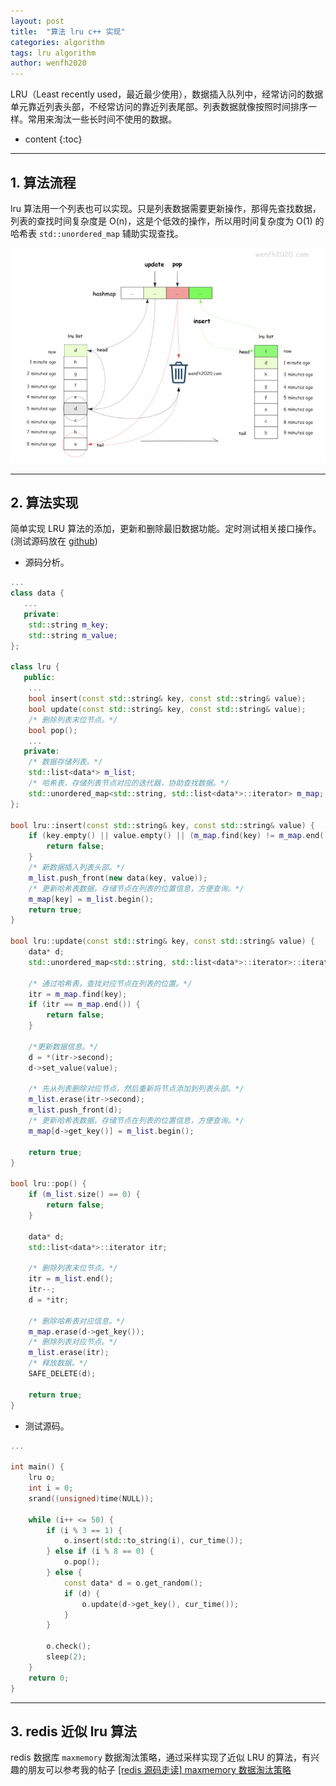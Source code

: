 ```yaml
---
layout: post
title:  "算法 lru c++ 实现"
categories: algorithm
tags: lru algorithm
author: wenfh2020
---
```


LRU（Least recently used，最近最少使用），数据插入队列中，经常访问的数据单元靠近列表头部，不经常访问的靠近列表尾部。列表数据就像按照时间排序一样。常用来淘汰一些长时间不使用的数据。



* content
{:toc}

---

## 1. 算法流程

lru 算法用一个列表也可以实现。只是列表数据需要更新操作，那得先查找数据，列表的查找时间复杂度是 O(n)，这是个低效的操作，所以用时间复杂度为 O(1) 的哈希表 `std::unordered_map` 辅助实现查找。

<div align=center><img src="/images/2022-01-02-22-09-51.png" data-action="zoom"/></div>

---

## 2. 算法实现

简单实现 LRU 算法的添加，更新和删除最旧数据功能。定时测试相关接口操作。(测试源码放在 [github](https://github.com/wenfh2020/c_test/blob/master/algorithms/lru))

* 源码分析。

```cpp
...
class data {
   ...
   private:
    std::string m_key;
    std::string m_value;
};

class lru {
   public:
    ...
    bool insert(const std::string& key, const std::string& value);
    bool update(const std::string& key, const std::string& value);
    /* 删除列表末位节点。*/
    bool pop(); 
    ...
   private:
    /* 数据存储列表。*/
    std::list<data*> m_list;
    /* 哈希表，存储列表节点对应的迭代器，协助查找数据。*/
    std::unordered_map<std::string, std::list<data*>::iterator> m_map;
};

bool lru::insert(const std::string& key, const std::string& value) {
    if (key.empty() || value.empty() || (m_map.find(key) != m_map.end())) {
        return false;
    }
    /* 新数据插入列表头部。*/
    m_list.push_front(new data(key, value));
    /* 更新哈希表数据，存储节点在列表的位置信息，方便查询。*/
    m_map[key] = m_list.begin();
    return true;
}

bool lru::update(const std::string& key, const std::string& value) {
    data* d;
    std::unordered_map<std::string, std::list<data*>::iterator>::iterator itr;

    /* 通过哈希表，查找对应节点在列表的位置。*/
    itr = m_map.find(key);
    if (itr == m_map.end()) {
        return false;
    }

    /*更新数据信息。*/
    d = *(itr->second);
    d->set_value(value);

    /* 先从列表删除对应节点，然后重新将节点添加到列表头部。*/
    m_list.erase(itr->second);
    m_list.push_front(d);
    /* 更新哈希表数据，存储节点在列表的位置信息，方便查询。*/
    m_map[d->get_key()] = m_list.begin();

    return true;
}

bool lru::pop() {
    if (m_list.size() == 0) {
        return false;
    }

    data* d;
    std::list<data*>::iterator itr;

    /* 删除列表末位节点。*/
    itr = m_list.end();
    itr--;
    d = *itr;

    /* 删除哈希表对应信息。*/
    m_map.erase(d->get_key());
    /* 删除列表对应节点。*/
    m_list.erase(itr);
    /* 释放数据。*/
    SAFE_DELETE(d);

    return true;
}
```

* 测试源码。

```cpp
...

int main() {
    lru o;
    int i = 0;
    srand((unsigned)time(NULL));

    while (i++ <= 50) {
        if (i % 3 == 1) {
            o.insert(std::to_string(i), cur_time());
        } else if (i % 8 == 0) {
            o.pop();
        } else {
            const data* d = o.get_random();
            if (d) {
                o.update(d->get_key(), cur_time());
            }
        }

        o.check();
        sleep(2);
    }
    return 0;
}
```

---

## 3. redis 近似 lru 算法

redis 数据库 `maxmemory` 数据淘汰策略，通过采样实现了近似 LRU 的算法，有兴趣的朋友可以参考我的帖子 [[redis 源码走读] maxmemory 数据淘汰策略](https://wenfh2020.com/2020/03/06/redis-max-memory/)
